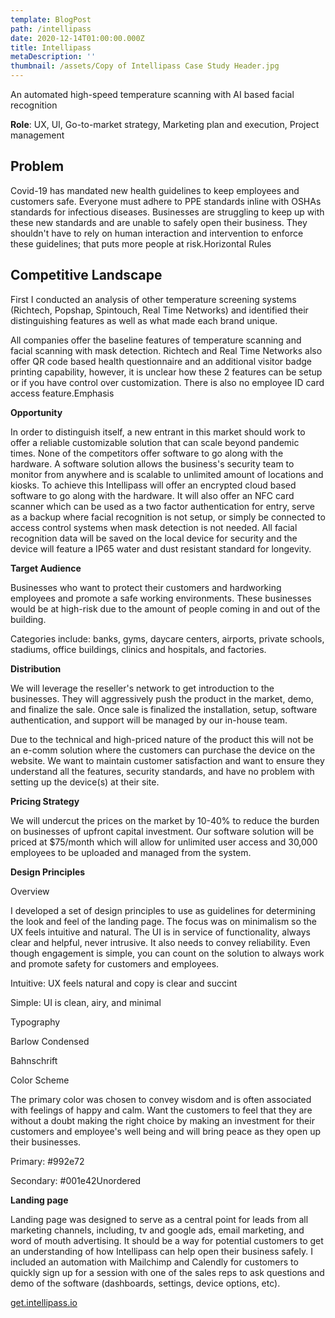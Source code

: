 ```yaml
---
template: BlogPost
path: /intellipass
date: 2020-12-14T01:00:00.000Z
title: Intellipass
metaDescription: ''
thumbnail: /assets/Copy of Intellipass Case Study Header.jpg
---
```

An automated high-speed temperature scanning with AI based facial recognition

**Role**: UX, UI, Go-to-market strategy, Marketing plan and execution, Project management

## **Problem**

Covid-19 has mandated new health guidelines to keep employees and customers safe. Everyone must adhere to PPE standards inline with OSHAs standards for infectious diseases. Businesses are struggling to keep up with these new standards and are unable to safely open their business. They shouldn't have to rely on human interaction and intervention to enforce these guidelines; that puts more people at risk.Horizontal Rules

## **Competitive Landscape**

First I conducted an analysis of other temperature screening systems (Richtech, Popshap, Spintouch, Real Time Networks) and identified their distinguishing features as well as what made each brand unique.

All companies offer the baseline features of temperature scanning and facial scanning with mask detection. Richtech and Real Time Networks also offer QR code based health questionnaire and an additional visitor badge printing capability, however, it is unclear how these 2 features can be setup or if you have control over customization. There is also no employee ID card access feature.Emphasis

**Opportunity**

In order to distinguish itself, a new entrant in this market should work to offer a reliable customizable solution that can scale beyond pandemic times. None of the competitors offer software to go along with the hardware. A software solution allows the business's security team to monitor from anywhere and is scalable to unlimited amount of locations and kiosks. To achieve this Intellipass will offer an encrypted cloud based software to go along with the hardware. It will also offer an NFC card scanner which can be used as a two factor authentication for entry, serve as a backup where facial recognition is not setup, or simply be connected to access control systems when mask detection is not needed. All facial recognition data will be saved on the local device for security and the device will feature a IP65 water and dust resistant standard for longevity.

**Target Audience**

Businesses who want to protect their customers and hardworking employees and promote a safe working environments. These businesses would be at high-risk due to the amount of people coming in and out of the building.

Categories include: banks, gyms, daycare centers, airports, private schools, stadiums, office buildings, clinics and hospitals, and factories.

**Distribution**

We will leverage the reseller's network to get introduction to the businesses. They will aggressively push the product in the market, demo, and finalize the sale. Once sale is finalized the installation, setup, software authentication, and support will be managed by our in-house team.

Due to the technical and high-priced nature of the product this will not be an e-comm solution where the customers can purchase the device on the website. We want to maintain customer satisfaction and want to ensure they understand all the features, security standards, and have no problem with setting up the device(s) at their site.

**Pricing Strategy**

We will undercut the prices on the market by 10-40% to reduce the burden on businesses of upfront capital investment. Our software solution will be priced at $75/month which will allow for unlimited user access and 30,000 employees to be uploaded and managed from the system.

**Design Principles**

Overview

I developed a set of design principles to use as guidelines for determining the look and feel of the landing page. The focus was on minimalism so the UX feels intuitive and natural. The UI is in service of functionality, always clear and helpful, never intrusive. It also needs to convey reliability. Even though engagement is simple, you can count on the solution to always work and promote safety for customers and employees.

Intuitive: UX feels natural and copy is clear and succint

Simple: UI is clean, airy, and minimal

Typography

Barlow Condensed

Bahnschrift

Color Scheme

The primary color was chosen to convey wisdom and is often associated with feelings of happy and calm. Want the customers to feel that they are without a doubt making the right choice by making an investment for their customers and employee's well being and will bring peace as they open up their businesses.

Primary: #992e72

Secondary: #001e42Unordered



**Landing page**

Landing page was designed to serve as a central point for leads from all marketing channels, including, tv and google ads, email marketing, and word of mouth advertising. It should be a way for potential customers to get an understanding of how Intellipass can help open their business safely. I included an automation with Mailchimp and Calendly for customers to quickly sign up for a session with one of the sales reps to ask questions and demo of the software (dashboards, settings, device options, etc).

[get.intellipass.io](http://get.intellipass.io)
